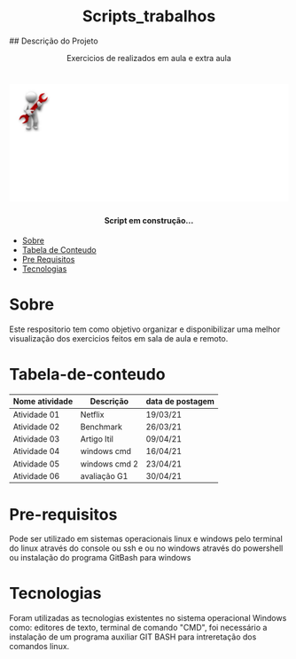 
<h1 align="center">Scripts_trabalhos</h1> 
## Descrição do Projeto 
<p align="center">Exercicios de realizados em aula e extra aula</p>

<h1 align="center"> 
 <img alt="Logo do repositório  " src="git.jpg" width="850px"> 
</h1>

<h4 align="center">  
 Script em construção...  
</h4>


 * [Sobre](#Sobre) 
 * [Tabela de Conteudo](#Tabela-de-conteudo)  
 * [Pre Requisitos](#Pre-requisitos) 
 * [Tecnologias](#Tecnologias) 
<!--te-->


# Sobre 
Este respositorio tem como objetivo organizar e disponibilizar uma melhor visualização dos exercicios feitos em sala de aula e remoto.

# Tabela-de-conteudo

| Nome atividade  | Descrição     | data de postagem |
|-----------------|---------------|------------------|
| Atividade 01    | Netflix       | 19/03/21         |
| Atividade 02    | Benchmark     | 26/03/21         |
| Atividade 03    | Artigo Itil   | 09/04/21         |
| Atividade 04    | windows cmd   | 16/04/21         |
| Atividade 05    | windows cmd 2 | 23/04/21         |
| Atividade 06    | avaliação G1  | 30/04/21         |


# Pre-requisitos
Pode ser utilizado em sistemas operacionais linux e windows pelo terminal do linux através do console ou ssh e ou no windows através do powershell ou instalação do programa GitBash para windows 


# Tecnologias
Foram utilizadas as tecnologias existentes no sistema operacional Windows como: editores de texto, terminal de comando "CMD", foi necessário a instalação de um programa auxiliar GIT BASH para intreretação dos comandos linux.

